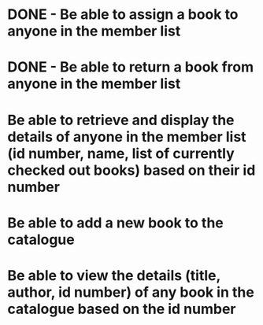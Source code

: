 # DONE - Be able to assign a book to anyone in the member list

# DONE - Be able to return a book from anyone in the member list

# Be able to retrieve and display the details of anyone in the member list (id number, name, list of currently checked out books) based on their id number

# Be able to add a new book to the catalogue

# Be able to view the details (title, author, id number) of any book in the catalogue based on the id number
